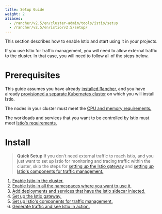 ```yaml
---
title: Setup Guide
weight: 2
aliases:
  - /rancher/v2.5/en/cluster-admin/tools/istio/setup
  - /rancher/v2.5/en/istio/v2.5/setup/
---
```


This section describes how to enable Istio and start using it in your projects.

If you use Istio for traffic management, you will need to allow external traffic to the cluster. In that case, you will need to follow all of the steps below.

# Prerequisites

This guide assumes you have already [installed Rancher,]({{<baseurl>}}/rancher/v2.5/en/installation) and you have already [provisioned a separate Kubernetes cluster]({{<baseurl>}}/rancher/v2.5/en/cluster-provisioning) on which you will install Istio.

The nodes in your cluster must meet the [CPU and memory requirements.]({{<baseurl>}}/rancher/v2.5/en/cluster-admin/tools/istio/resources/)

The workloads and services that you want to be controlled by Istio must meet [Istio's requirements.](https://istio.io/docs/setup/additional-setup/requirements/)


# Install

> **Quick Setup** If you don't need external traffic to reach Istio, and you just want to set up Istio for monitoring and tracing traffic within the cluster, skip the steps for [setting up the Istio gateway]({{<baseurl>}}/rancher/v2.5/en/cluster-admin/tools/istio/setup/gateway) and [setting up Istio's components for traffic management.]({{<baseurl>}}/rancher/v2.5/en/cluster-admin/tools/istio/setup/set-up-traffic-management)

1. [Enable Istio in the cluster.]({{<baseurl>}}/rancher/v2.5/en/cluster-admin/tools/istio/setup/enable-istio-in-cluster)
1. [Enable Istio in all the namespaces where you want to use it.]({{<baseurl>}}/rancher/v2.5/en/cluster-admin/tools/istio/setup/enable-istio-in-namespace)
1. [Add deployments and services that have the Istio sidecar injected.]({{<baseurl>}}/rancher/v2.5/en/cluster-admin/tools/istio/setup/deploy-workloads)
1. [Set up the Istio gateway. ]({{<baseurl>}}/rancher/v2.5/en/cluster-admin/tools/istio/setup/gateway)
1. [Set up Istio's components for traffic management.]({{<baseurl>}}/rancher/v2.5/en/cluster-admin/tools/istio/setup/set-up-traffic-management)
1. [Generate traffic and see Istio in action.]({{<baseurl>}}/rancher/v2.5/en/istio/v2.5/setup/view-traffic/ )
